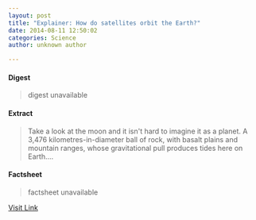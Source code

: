 ```yaml
---
layout: post
title: "Explainer: How do satellites orbit the Earth?"
date: 2014-08-11 12:50:02
categories: Science
author: unknown author

---
```



#### Digest
>digest unavailable

#### Extract
>Take a look at the moon and it isn't hard to imagine it as a planet. A 3,476 kilometres-in-diameter ball of rock, with basalt plains and mountain ranges, whose gravitational pull produces tides here on Earth....

#### Factsheet
>factsheet unavailable

[Visit Link](http://phys.org/news326963710.html)


